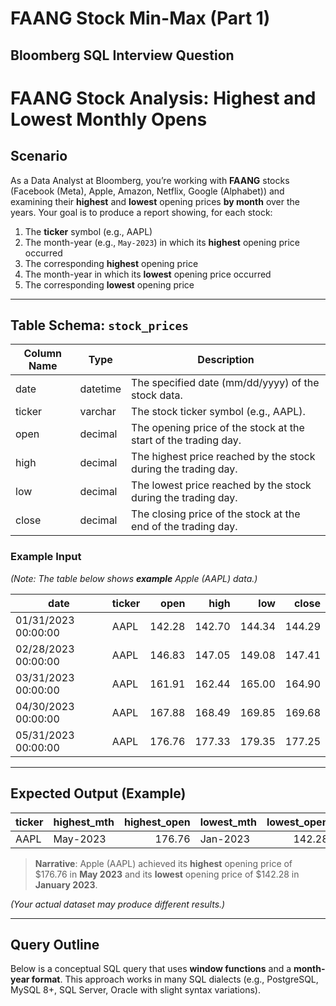 # FAANG Stock Min-Max (Part 1)
## Bloomberg SQL Interview Question

# FAANG Stock Analysis: Highest and Lowest Monthly Opens

## Scenario
As a Data Analyst at Bloomberg, you’re working with **FAANG** stocks (Facebook (Meta), Apple, Amazon, Netflix, Google (Alphabet)) and examining their **highest** and **lowest** opening prices **by month** over the years. Your goal is to produce a report showing, for each stock:

1. The **ticker** symbol (e.g., AAPL)
2. The month-year (e.g., `May-2023`) in which its **highest** opening price occurred
3. The corresponding **highest** opening price
4. The month-year in which its **lowest** opening price occurred
5. The corresponding **lowest** opening price

---

## Table Schema: `stock_prices`

| Column Name | Type     | Description                                                                 |
|-------------|----------|-----------------------------------------------------------------------------|
| date        | datetime | The specified date (mm/dd/yyyy) of the stock data.                          |
| ticker      | varchar  | The stock ticker symbol (e.g., AAPL).                                        |
| open        | decimal  | The opening price of the stock at the start of the trading day.             |
| high        | decimal  | The highest price reached by the stock during the trading day.              |
| low         | decimal  | The lowest price reached by the stock during the trading day.               |
| close       | decimal  | The closing price of the stock at the end of the trading day.               |

### Example Input

*(Note: The table below shows **example** Apple (AAPL) data.)*

| date                   | ticker | open    | high   | low    | close   |
|------------------------|--------|--------:|-------:|-------:|--------:|
| 01/31/2023 00:00:00    | AAPL   | 142.28  | 142.70 | 144.34 | 144.29  |
| 02/28/2023 00:00:00    | AAPL   | 146.83  | 147.05 | 149.08 | 147.41  |
| 03/31/2023 00:00:00    | AAPL   | 161.91  | 162.44 | 165.00 | 164.90  |
| 04/30/2023 00:00:00    | AAPL   | 167.88  | 168.49 | 169.85 | 169.68  |
| 05/31/2023 00:00:00    | AAPL   | 176.76  | 177.33 | 179.35 | 177.25  |

---

## Expected Output (Example)

| ticker | highest_mth | highest_open | lowest_mth | lowest_open |
|--------|-------------|-------------:|------------|------------:|
| AAPL   | May-2023    | 176.76       | Jan-2023   | 142.28      |

> **Narrative**: Apple (AAPL) achieved its **highest** opening price of \$176.76 in **May 2023** and its **lowest** opening price of \$142.28 in **January 2023**.

*(Your actual dataset may produce different results.)*

---

## Query Outline

Below is a conceptual SQL query that uses **window functions** and a **month-year format**. This approach works in many SQL dialects (e.g., PostgreSQL, MySQL 8+, SQL Server, Oracle with slight syntax variations).
